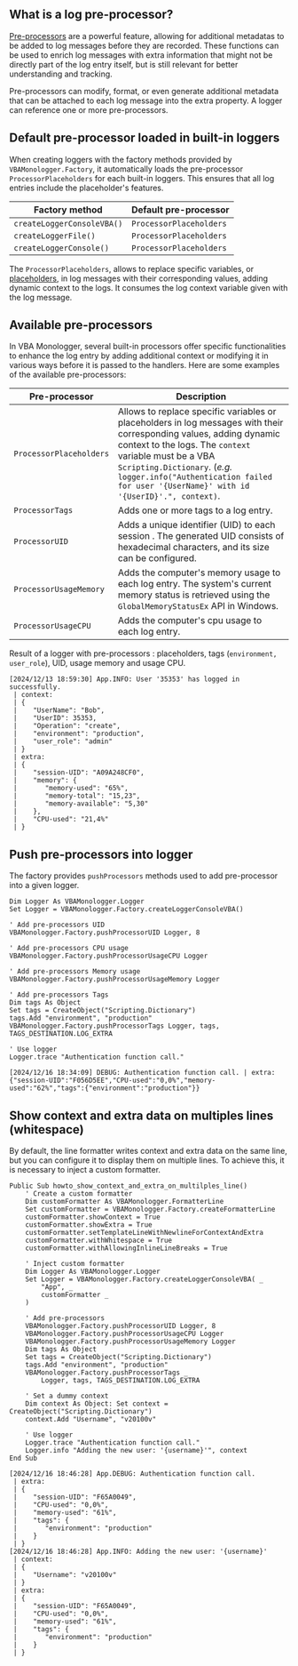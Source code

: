 ## What is a log pre-processor?

[Pre-processors](../introduction.md#pre-processor-of-log-records) are a powerful feature, allowing for additional metadatas to be added to log messages before they are recorded. These functions can be used to enrich log messages with extra information that might not be directly part of the log entry itself, but is still relevant for better understanding and tracking. 

Pre-processors can modify, format, or even generate additional metadata that can be attached to each log message into the extra property. A logger can reference one or more pre-processors.


## Default pre-processor loaded in built-in loggers

When creating loggers with the factory methods provided by `VBAMonologger.Factory`, it automatically loads the pre-processor `ProcessorPlaceholders` for each built-in loggers. This ensures that all log entries include the placeholder's features.

| **Factory method**         | **Default pre-processor** |  
|----------------------------|---------------------------|  
| `createLoggerConsoleVBA()` | `ProcessorPlaceholders`   |  
| `createLoggerFile()`       | `ProcessorPlaceholders`   |  
| `createLoggerConsole()`    | `ProcessorPlaceholders`   |  

The `ProcessorPlaceholders`, allows to replace specific variables, or [placeholders](../introduction.md#adding-metadatas-in-log-records), in log messages with their corresponding values, adding dynamic context to the logs. It consumes the log context variable given with the log message.


## Available pre-processors

In VBA Monologger, several built-in processors offer specific functionalities to enhance the log entry by adding additional context or modifying it in various ways before it is passed to the handlers. Here are some examples of the available pre-processors:

| Pre-processor          | Description                                                                                                                                                                                                                                                                                               |
|-------------------------|-----------------------------------------------------------------------------------------------------------------------------------------------------------------------------------------------------------------------------------------------------------------------------------------------------------|
| `ProcessorPlaceholders` | Allows to replace specific variables or placeholders in log messages with their corresponding values, adding dynamic context to the logs. The `context` variable must be a VBA `Scripting.Dictionary`. (*e.g.* `logger.info("Authentication failed for user '{UserName}' with id '{UserID}'.", context)`. |
| `ProcessorTags`         | Adds one or more tags to a log entry.                                                                                                                                                                                                                                                                     |
| `ProcessorUID`          | Adds a unique identifier (UID) to each session . The generated UID consists of hexadecimal characters, and its size can be configured.                                                                                                                                                                    |
| `ProcessorUsageMemory`  | Adds the computer's memory usage to each log entry. The system's current memory status is retrieved using the `GlobalMemoryStatusEx` API in Windows.                                                                                                                                                      |
| `ProcessorUsageCPU`     | Adds the computer's cpu usage to each log entry.                                                                                                                                                                                                                                                          |

Result of a logger with pre-processors : placeholders, tags (`environment, user_role`), UID, usage memory and usage CPU.

```
[2024/12/13 18:59:30] App.INFO: User '35353' has logged in successfully.
 | context: 
 | {
 |    "UserName": "Bob",
 |    "UserID": 35353,
 |    "Operation": "create",
 |    "environment": "production",
 |    "user_role": "admin"
 | }
 | extra: 
 | {
 |    "session-UID": "A09A248CF0",
 |    "memory": {
 |       "memory-used": "65%",
 |       "memory-total": "15,23",
 |       "memory-available": "5,30"
 |    },
 |    "CPU-used": "21,4%"
 | }
```

## Push pre-processors into logger

The factory provides `pushProcessors` methods used to add pre-processor into a given logger. 

```vbscript
Dim Logger As VBAMonologger.Logger
Set Logger = VBAMonologger.Factory.createLoggerConsoleVBA()

' Add pre-processors UID
VBAMonologger.Factory.pushProcessorUID Logger, 8

' Add pre-processors CPU usage
VBAMonologger.Factory.pushProcessorUsageCPU Logger

' Add pre-processors Memory usage
VBAMonologger.Factory.pushProcessorUsageMemory Logger

' Add pre-processors Tags
Dim tags As Object
Set tags = CreateObject("Scripting.Dictionary")
tags.Add "environment", "production"
VBAMonologger.Factory.pushProcessorTags Logger, tags, TAGS_DESTINATION.LOG_EXTRA

' Use logger
Logger.trace "Authentication function call."
```

``` title='Result'
[2024/12/16 18:34:09] DEBUG: Authentication function call. | extra: {"session-UID":"F056D5EE","CPU-used":"0,0%","memory-used":"62%","tags":{"environment":"production"}}
```


## Show context and extra data on multiples lines (whitespace)

By default, the line formatter writes context and extra data on the same line, but you can configure it to display them on multiple lines. To achieve this, it is necessary to inject a custom formatter.

```vbscript
Public Sub howto_show_context_and_extra_on_multilples_line()
    ' Create a custom formatter
    Dim customFormatter As VBAMonologger.FormatterLine
    Set customFormatter = VBAMonologger.Factory.createFormatterLine
    customFormatter.showContext = True
    customFormatter.showExtra = True
    customFormatter.setTemplateLineWithNewlineForContextAndExtra
    customFormatter.withWhitespace = True
    customFormatter.withAllowingInlineLineBreaks = True
    
    ' Inject custom formatter
    Dim Logger As VBAMonologger.Logger
    Set Logger = VBAMonologger.Factory.createLoggerConsoleVBA( _
        "App", _
        customFormatter _
    )

    ' Add pre-processors 
    VBAMonologger.Factory.pushProcessorUID Logger, 8
    VBAMonologger.Factory.pushProcessorUsageCPU Logger
    VBAMonologger.Factory.pushProcessorUsageMemory Logger
    Dim tags As Object
    Set tags = CreateObject("Scripting.Dictionary")
    tags.Add "environment", "production"
    VBAMonologger.Factory.pushProcessorTags _ 
        Logger, tags, TAGS_DESTINATION.LOG_EXTRA
    
    ' Set a dummy context
    Dim context As Object: Set context = CreateObject("Scripting.Dictionary")
    context.Add "Username", "v20100v"
    
    ' Use logger
    Logger.trace "Authentication function call."
    Logger.info "Adding the new user: '{username}'", context
End Sub
```

``` title='Result'
[2024/12/16 18:46:28] App.DEBUG: Authentication function call.
 | extra: 
 | {
 |    "session-UID": "F65A0049",
 |    "CPU-used": "0,0%",
 |    "memory-used": "61%",
 |    "tags": {
 |       "environment": "production"
 |    }
 | }
[2024/12/16 18:46:28] App.INFO: Adding the new user: '{username}'
 | context: 
 | {
 |    "Username": "v20100v"
 | }
 | extra: 
 | {
 |    "session-UID": "F65A0049",
 |    "CPU-used": "0,0%",
 |    "memory-used": "61%",
 |    "tags": {
 |       "environment": "production"
 |    }
 | }
```